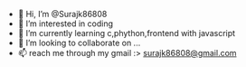 - 👋 Hi, I’m @Surajk86808
- 👀 I’m interested in coding
- 🌱 I’m currently learning  c,phython,frontend with javascript
- 💞️ I’m looking to collaborate on ...
- 📫 reach me through my gmail :> surajk86808@gmail.com
 

<!---
Surajk86808/Surajk86808 is a ✨ special ✨ repository because its `README.md` (this file) appears on your GitHub profile.
You can click the Preview link to take a look at your changes.
--->
